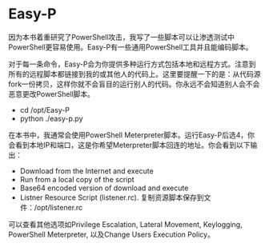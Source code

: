 # Easy-P

因为本书着重研究了PowerShell攻击，我写了一些脚本可以让渗透测试中PowerShell更容易使用。Easy-P有一些通用PowerShell工具并且能编码脚本。

对于每一条命令，Easy-P会为你提供多种运行方式包括本地和远程方式。注意到所有的远程脚本都链接到我的或其他人的代码上。这里要提醒一下的是：从代码源fork一份拷贝，这样你就不会盲目的运行别人的代码。你永远不会知道别人会不会恶意更改PowerShell脚本。

- cd /opt/Easy-P
- python ./easy-p.py

在本书中，我通常会使用PowerShell Meterpreter脚本。运行Easy-P后选4，你会看到本地IP和端口，这是你希望Meterpreter脚本回连的地址。你会看到以下输出：

- Download from the Internet and execute
- Run from a local copy of the script
- Base64 encoded version of download and execute
- Listner Resource Script (listener.rc). 复制资源脚本保存到文件：/opt/listener.rc

可以查看其他选项如Privilege Escalation, Lateral Movement, Keylogging, PowerShell Meterpreter, 以及Change Users Execution Policy。

